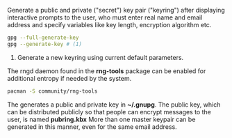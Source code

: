 Generate a public and private ("secret") key pair ("keyring") after displaying interactive prompts to the user, who must enter real name and email address and specify variables like key length, encryption algorithm etc.
```sh
gpg --full-generate-key
gpg --generate-key # (1)
```

1. Generate a new keyring using current default parameters.

The rngd daemon found in the **rng-tools** package can be enabled for additional entropy if needed by the system.
```sh
pacman -S community/rng-tools
```

The generates a public and private key in **~/.gnupg**.
The public key, which can be distributed publicly so that people can encrypt messages to the user, is named **pubring.kbx**
More than one master keypair can be generated in this manner, even for the same email address.